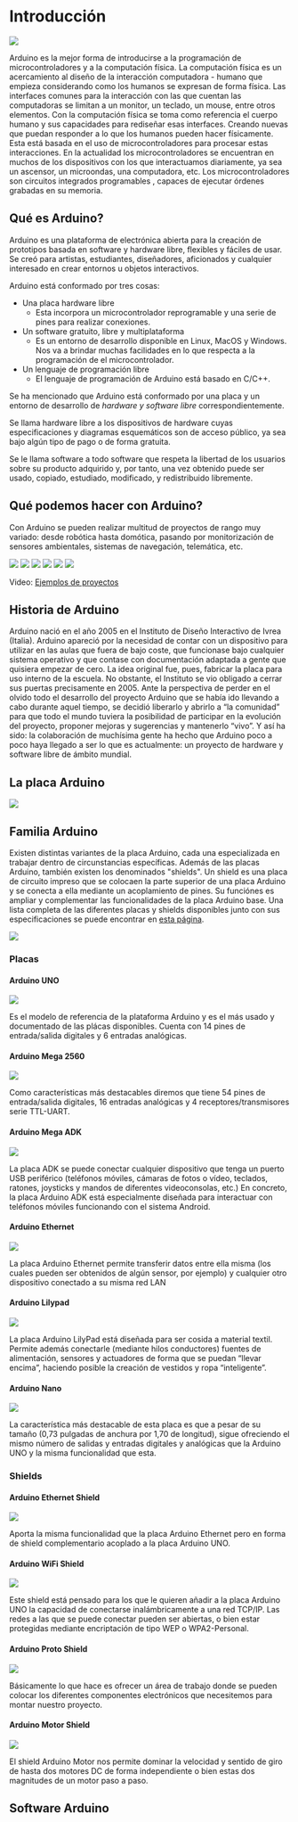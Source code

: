 # Introducción
![](img/logoArduinoB.png)


Arduino es la mejor forma de introducirse a la programación de microcontroladores y a la computación física.
La computación física es un acercamiento al diseño de la interacción computadora - humano que empieza considerando como los humanos se expresan de forma física.
Las interfaces comunes para la interacción con las que cuentan las computadoras se limitan a un monitor, un teclado, un mouse, entre otros elementos. Con la computación física se toma como referencia el cuerpo humano y sus capacidades para rediseñar esas interfaces. Creando nuevas que puedan responder a lo que los humanos pueden hacer físicamente. Esta está basada en el uso de microcontroladores para procesar estas interacciones.
En la actualidad los microcontroladores se encuentran en muchos de los dispositivos con los que interactuamos diariamente, ya sea un ascensor, un microondas, una computadora, etc.
Los microcontroladores son circuitos integrados programables , capaces de ejecutar órdenes grabadas en su memoria.


## Qué es Arduino?
Arduino es una plataforma de electrónica abierta para la creación de prototipos basada en software y hardware libre, flexibles y fáciles de usar. Se creó para artistas,  estudiantes, diseñadores, aficionados y cualquier interesado en crear entornos u objetos interactivos. 

Arduino está conformado por tres cosas:
* Una placa hardware libre
    *  Esta incorpora un microcontrolador reprogramable y una serie de pines para realizar conexiones.
* Un software gratuito, libre y multiplataforma
    * Es un entorno de desarrollo disponible en Linux, MacOS y Windows. Nos va a brindar muchas facilidades en lo que respecta a la programación de el microcontrolador.
* Un lenguaje de programación libre
    * El lenguaje de programación de Arduino está basado en C/C++.

Se ha mencionado que Arduino está conformado por una placa y un entorno de desarrollo de *hardware y software libre* correspondientemente.

Se llama hardware libre a los dispositivos de hardware cuyas especificaciones y diagramas esquemáticos son de acceso público, ya sea bajo algún tipo de pago o de forma gratuita.

Se le llama software a todo software que respeta la libertad de los usuarios sobre su producto adquirido y, por tanto, una vez obtenido puede ser usado, copiado, estudiado, modificado, y redistribuido libremente.

## Qué podemos hacer con Arduino?
Con Arduino se pueden realizar multitud de proyectos de rango muy variado: desde robótica hasta domótica, pasando por monitorización de sensores ambientales, sistemas de navegación, telemática, etc.


![](img/dron.jpg)
![](img/medidor.jpg)
![](img/brazo.jpg)
![](img/coche.jpg)
![](img/seguridad.jpg)
![](img/camara.jpg)

Video:
[Ejemplos de proyectos](https://www.youtube.com/watch?v=0XTcJ5-0u00)

## Historia de Arduino
Arduino nació en el año 2005 en el Instituto de Diseño Interactivo de Ivrea
(Italia). Arduino apareció por la necesidad de contar con un dispositivo para utilizar
en las aulas que fuera de bajo coste, que funcionase bajo cualquier sistema operativo
y que contase con documentación adaptada a gente que quisiera empezar de cero.
La idea original fue, pues, fabricar la placa para uso interno de la escuela. No obstante, el Instituto se vio obligado a cerrar sus puertas precisamente en
2005. Ante la perspectiva de perder en el olvido todo el desarrollo del proyecto
Arduino que se había ido llevando a cabo durante aquel tiempo, se decidió liberarlo y
abrirlo a “la comunidad” para que todo el mundo tuviera la posibilidad de participar
en la evolución del proyecto, proponer mejoras y sugerencias y mantenerlo “vivo”. Y
así ha sido: la colaboración de muchísima gente ha hecho que Arduino poco a poco
haya llegado a ser lo que es actualmente: un proyecto de hardware y software libre
de ámbito mundial. 
## La placa Arduino
![](img/placaArduino.jpg)
## Familia Arduino
Existen distintas variantes de la placa Arduino, cada una especializada en trabajar dentro de circunstancias específicas. Además de las placas Arduino, también existen los denominados "shields". Un shield es una placa de circuito impreso que se colocaen la parte superior de una placa Arduino y se conecta a ella mediante un acoplamiento de pines. Su funciónes es ampliar y complementar las funcionalidades de la placa Arduino base.
Una lista completa de las diferentes placas y shields disponibles junto con sus especificaciones se puede encontrar en [esta página](https://www.arduino.cc/en/Main/Products).


![](img/famArduino.jpg)

### Placas

#### Arduino UNO
![](img/arduinoUno.jpg)


Es el modelo de referencia de la plataforma Arduino y es el más usado y documentado de las plácas disponibles.
Cuenta con 14 pines de entrada/salida digitales y 6 entradas analógicas.
#### Arduino Mega 2560
![](img/arduinoMega.jpg)


Como características más
destacables diremos que tiene 54 pines de entrada/salida digitales, 16 entradas analógicas y 4
receptores/transmisores serie TTL-UART.
#### Arduino Mega ADK
![](img/arduinoADK.jpg)


La placa ADK se puede conectar cualquier dispositivo que tenga un
puerto USB periférico (teléfonos móviles, cámaras de fotos o vídeo, teclados,
ratones, joysticks y mandos de diferentes videoconsolas, etc.)
En concreto, la placa Arduino ADK está especialmente diseñada para
interactuar con teléfonos móviles funcionando con el sistema Android. 
#### Arduino Ethernet
![](img/arduinoEthernet.jpg)


La placa Arduino Ethernet permite transferir datos entre ella misma
(los cuales pueden ser obtenidos de algún sensor, por ejemplo) y cualquier otro
dispositivo conectado a su misma red LAN
#### Arduino Lilypad
![](img/arduinoLilypad.jpg)


La placa Arduino LilyPad está diseñada para ser cosida a material textil.
Permite además conectarle (mediante hilos conductores) fuentes de alimentación,
sensores y actuadores de forma que se puedan “llevar encima”, haciendo posible la
creación de vestidos y ropa “inteligente”. 
#### Arduino Nano
![](img/arduinoNano.jpg)


La característica más destacable de esta placa es que a pesar de su tamaño
(0,73 pulgadas de anchura por 1,70 de longitud), sigue ofreciendo el mismo número de salidas y entradas digitales y analógicas que la Arduino UNO y la misma
funcionalidad que esta.

### Shields

#### Arduino Ethernet Shield
![](img/ethernetShield.jpg)


Aporta la misma
funcionalidad que la placa Arduino Ethernet pero en forma de shield
complementario acoplado a la placa Arduino UNO.
#### Arduino WiFi Shield
![](img/wifiShield.jpg)


Este shield está pensado para los que le quieren añadir a la placa Arduino
UNO la capacidad de conectarse inalámbricamente a una red TCP/IP. Las redes a las que se puede conectar pueden ser abiertas, o bien estar
protegidas mediante encriptación de tipo WEP o WPA2-Personal.
#### Arduino Proto Shield
![](img/protoShield.jpg)


Básicamente lo que hace es ofrecer un área de trabajo donde se pueden colocar los diferentes componentes electrónicos que necesitemos para montar nuestro proyecto.
#### Arduino Motor Shield

![](img/motorShield.jpg)


El shield Arduino Motor nos permite
dominar la velocidad y sentido de giro de hasta dos motores DC de forma
independiente o bien estas dos magnitudes de un motor paso a paso. 

## Software Arduino
